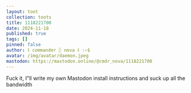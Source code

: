 ```yaml
---
layout: toot
collection: toots
title: 1118221700
date: 2024-11-18
published: true
tags: []
pinned: false
author: ⸸ commander ░ nova ⸸ :~$
avatar: /img/avatar/daemon.jpeg
mastodon: https://mastodon.online/@cmdr_nova/1118221700
---
```


Fuck it, I"ll write my own Mastodon install instructions and suck up all the bandwidth
